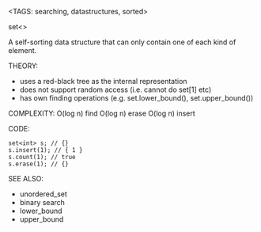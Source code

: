 <TAGS: searching, datastructures, sorted>

set<>

A self-sorting data structure that can only contain one of each kind of element.

THEORY:
- uses a red-black tree as the internal representation
- does not support random access (i.e. cannot do set[1] etc)
- has own finding operations (e.g. set.lower_bound(), set.upper_bound())


COMPLEXITY:
O(log n) find
O(log n) erase
O(log n) insert

CODE:
```
set<int> s; // {}
s.insert(1); // { 1 }
s.count(1); // true
s.erase(1); // {}
```

SEE ALSO:
- unordered_set
- binary search
- lower_bound
- upper_bound
